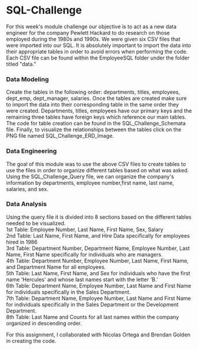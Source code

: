 # SQL-Challenge
For this week's module challenge our objective is to act as a new data engineer for the company Pewlett Hackard to do research on those employed during the 1980s and 1990s. We were given six CSV files that were imported into our SQL. It is absolutely important to import the data into their appropriate tables in order to avoid errors when performing the code. Each CSV file can be found within the EmployeeSQL folder under the folder titled "data."

###  **Data Modeling**
Create the tables in the following order: departments, titles, employees, dept_emp, dept_manager, salaries. Once the tables are created make sure to import the data into their corresponding table in the same order they were created. Departments, titles, employees have our primary keys and the remaining three tables have foreign keys which reference our main tables. The code for table creation can be found in the SQL_Challenge_Schemata file. Finally, to visualize the relationships between the tables click on the PNG file named SQL_Challenge_ERD_Image.

### **Data Engineering**
The goal of this module was to use the above CSV files to create tables to use the files in order to organize different tables based on what was asked. Using the SQL_Challenge_Query file, we can organize the company's information by departments, employee number,first name, last name, salaries, and sex. 

### **Data Analysis**
Using the query file it is divided into 8 sections based on the different tables needed to be visualized.   
1st Table: Employee Number, Last Name, First Name, Sex, Salary  
2nd Table: Last Name, First Name, and Hire Data specifically for employees hired in 1986  
3rd Table: Department Number, Department Name, Employee Number, Last Name, First Name specifically for individuals who are managers.  
4th Table: Department Number, Employee Number, Last Name, First Name, and Department Name for all employees.  
5th Table: Last Name, First Name, and Sex for individuals who have the first name 'Hercules' and whose last names start with the letter 'B.'  
6th Table: Department Name, Employee Number, Last Name and First Name for individuals specifically in the Sales Department.  
7th Table: Department Name, Employee Number, Last Name and First Name for individuals specifically in the Sales Department or the Development Department.  
8th Table: Last Name and Counts for all last names within the company organized in descending order.  

For this assignment, I collaborated with Nicolas Ortega and Brendan Golden in creating the code. 
